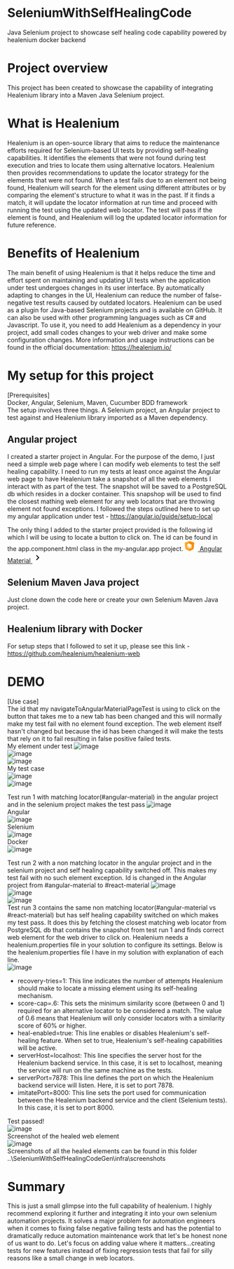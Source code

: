 # SeleniumWithSelfHealingCode
Java Selenium project to showcase self healing code capability powered by healenium docker backend

# Project overview
This project has been created to showcase the capability of integrating Healenium library into a Maven Java Selenium project. 
# What is Healenium
Healenium is an open-source library that aims to reduce the maintenance efforts required for Selenium-based UI tests by providing self-healing capabilities. 
It identifies the elements that were not found during test execution and tries to locate them using alternative locators. 
Healenium then provides recommendations to update the locator strategy for the elements that were not found.
When a test fails due to an element not being found, Healenium will search for the element using different attributes or by comparing the element's structure to what it was in the past. 
If it finds a match, it will update the locator information at run time and proceed with running the test using the updated web locator. 
The test will pass if the element is found, and Healenium will log the updated locator information for future reference.
# Benefits of Healenium
The main benefit of using Healenium is that it helps reduce the time and effort spent on maintaining and updating UI tests when the application under test undergoes changes in its user interface. 
By automatically adapting to changes in the UI, Healenium can reduce the number of false-negative test results caused by outdated locators.
Healenium can be used as a plugin for Java-based Selenium projects and is available on GitHub. It can also be used with other programming languages such as C# and Javascript.
To use it, you need to add Healenium as a dependency in your project, add small codes changes to your web driver and make some configuration changes. 
More information and usage instructions can be found in the official documentation: https://healenium.io/

# My setup for this project
[Prerequisites]  
Docker, Angular, Selenium, Maven, Cucumber BDD framework  
The setup involves three things. A Selenium project, an Angular project to test against and Healenium library imported as a Maven dependency.
## Angular project
I created a starter project in Angular. For the purpose of the demo, I just need a simple web page where I can modify web elements to test the self healing capability.
I need to run my tests at least once against the Angular web page to have Healenium take a snapshot of all the web elements I interact with as part of the test. 
The snapshot will be saved to a PostgreSQL db which resides in a docker container. This snapshop will be used to find the closest mathing web element for any web locators that are throwing element not found exceptions.
I followed the steps outlined here to set up my angular application under test - https://angular.io/guide/setup-local

The only thing I added to the starter project provided is the following id which I will be using to locate a button to click on. The id can be found in the app.component.html class in the my-angular.app project.
 <a class="card" target="_blank" rel="noopener" href="https://material.angular.io" id="angular-material">
      <svg xmlns="http://www.w3.org/2000/svg" style="margin-right: 8px" width="21.813" height="23.453" viewBox="0 0 179.2 192.7"><path fill="#ffa726" d="M89.4 0 0 32l13.5 118.4 75.9 42.3 76-42.3L179.2 32 89.4 0z"/><path fill="#fb8c00" d="M89.4 0v192.7l76-42.3L179.2 32 89.4 0z"/><path fill="#ffe0b2" d="m102.9 146.3-63.3-30.5 36.3-22.4 63.7 30.6-36.7 22.3z"/><path fill="#fff3e0" d="M102.9 122.8 39.6 92.2l36.3-22.3 63.7 30.6-36.7 22.3z"/><path fill="#fff" d="M102.9 99.3 39.6 68.7l36.3-22.4 63.7 30.6-36.7 22.4z"/></svg>
      <span>Angular Material</span>
      <svg class="material-icons" xmlns="http://www.w3.org/2000/svg" width="24" height="24" viewBox="0 0 24 24"><path d="M10 6L8.59 7.41 13.17 12l-4.58 4.59L10 18l6-6z"/></svg>
    </a>

## Selenium Maven Java project
Just clone down the code here or create your own Selenium Maven Java project.

## Healenium library with Docker
For setup steps that I followed to set it up, please see this link - https://github.com/healenium/healenium-web

# DEMO 
[Use case]  
The id that my navigateToAngularMaterialPageTest is using to click on the button that takes me to a new tab has been changed and this will normally make my test fail with no element found exception. The web element itself hasn't changed but because the id has been changed it will make the tests that rely on it to fail resulting in false positive failed tests.  
My element under test
![image](https://user-images.githubusercontent.com/35194143/232344213-9ce1400a-9831-489c-a305-24fcf28f765c.png)  
![image](https://user-images.githubusercontent.com/35194143/232346948-a25e39e0-81d0-4cd2-acc1-e97a9772503b.png)  
![image](https://user-images.githubusercontent.com/35194143/232346966-d58c01fc-ac08-42be-934e-0a1c5397ed8c.png)  
My test case  
![image](https://user-images.githubusercontent.com/35194143/233724460-99fedcc9-0f56-4a95-a93e-c7f9add1064c.png)    
![image](https://user-images.githubusercontent.com/35194143/233773830-b9c1ab70-b8cc-4aa1-becd-1e56028aad6e.png)  

Test run 1 with matching locator(#angular-material) in the angular project and in the selenium project makes the test pass
![image](https://user-images.githubusercontent.com/35194143/232344657-25a1ea69-b5e4-473e-b17b-65767be4fca9.png)    
Angular  
![image](https://user-images.githubusercontent.com/35194143/232348107-a8fbc511-9e97-42f9-b75f-341498dee22a.png)    
Selenium   
![image](https://user-images.githubusercontent.com/35194143/232348144-aa9ecc7f-3f5f-4081-8018-e1102da6953b.png)  
Docker  
![image](https://user-images.githubusercontent.com/35194143/233727440-ba546c39-1daf-428f-b8cf-803c576a5b52.png)  

Test run 2 with a non matching locator in the angular project and in the selenium project and self healing capability switched off. This makes my test fail with no such element exception.
Id is changed in the Angular project from #angular-material to #react-material
![image](https://user-images.githubusercontent.com/35194143/232347461-86fe0044-51ea-424d-8f84-bfd24af25793.png)  
![image](https://user-images.githubusercontent.com/35194143/232347359-28ec0ceb-ca8c-41b5-b36f-61280a58d430.png)  
![image](https://user-images.githubusercontent.com/35194143/232347447-e66165c3-1cde-4b44-9466-6ddc1917f765.png)  
Test run 3 contains the same non matching locator(#angular-material vs #react-material) but has self healing capability switched on which makes my test pass. It does this by fetching the closest matching web locator from PostgreSQL db that contains the snapshot from test run 1 and finds correct web element for the web driver to click on. Healenium needs a healenium.properties file in your solution to configure its settings. Below is the healenium.properties file I have in my solution with explanation of each line.  
![image](https://user-images.githubusercontent.com/35194143/232717543-50ff96b5-bc21-43b6-995d-f5e124f1f4d1.png)
- recovery-tries=1: This line indicates the number of attempts Healenium should make to locate a missing element using its self-healing mechanism.  
- score-cap=.6: This sets the minimum similarity score (between 0 and 1) required for an alternative locator to be considered a match. The value of 0.6 means that Healenium will only consider locators with a similarity score of 60% or higher.  
- heal-enabled=true: This line enables or disables Healenium's self-healing feature. When set to true, Healenium's self-healing capabilities will be active.  
- serverHost=localhost: This line specifies the server host for the Healenium backend service. In this case, it is set to localhost, meaning the service will run on the same machine as the tests.  
- serverPort=7878: This line defines the port on which the Healenium backend service will listen. Here, it is set to port 7878.  
- imitatePort=8000: This line sets the port used for communication between the Healenium backend service and the client (Selenium tests). In this case, it is set to port 8000.  


Test passed!  
![image](https://user-images.githubusercontent.com/35194143/232345734-14672335-f6a0-4b5f-b808-c5fca9e2a825.png)  
Screenshot of the healed web element  
![image](https://user-images.githubusercontent.com/35194143/232347195-f5b458d7-eacc-45f2-83d8-95fc84a04fa4.png)  
Screenshots of all the healed elements can be found in this folder ..\SeleniumWithSelfHealingCodeGen\infra\screenshots

# Summary
This is just a small glimpse into the full capability of healenium. I highly recommend exploring it further and integrating it into your own selenium automation projects. It solves a major problem for automation engineers when it comes to fixing false negative failing tests and has the potential to dramatically reduce automation maintenance work that let's be honest none of us want to do. Let's focus on adding value where it matters...creating tests for new features instead of fixing regression tests that fail for silly reasons like a small change in web locators. 








